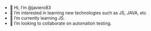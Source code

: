 - 👋 Hi, I’m @javiero83
- 👀 I’m interested in learning new technologies such as JS, JAVA, etc
- 🌱 I’m currently learning JS.
- 💞️ I’m looking to collaborate on automation testing.

<!---
javiero83/javiero83 is a ✨ special ✨ repository because its `README.md` (this file) appears on your GitHub profile.
You can click the Preview link to take a look at your changes.
--->
